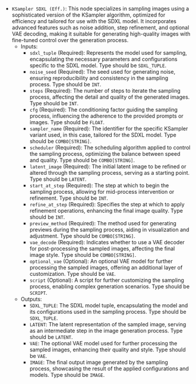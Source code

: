 - `KSampler SDXL (Eff.)`: This node specializes in sampling images using a sophisticated version of the KSampler algorithm, optimized for efficiency and tailored for use with the SDXL model. It incorporates advanced features such as noise addition, step refinement, and optional VAE decoding, making it suitable for generating high-quality images with fine-tuned control over the generation process.
    - Inputs:
        - `sdxl_tuple` (Required): Represents the model used for sampling, encapsulating the necessary parameters and configurations specific to the SDXL model. Type should be `SDXL_TUPLE`.
        - `noise_seed` (Required): The seed used for generating noise, ensuring reproducibility and consistency in the sampling process. Type should be `INT`.
        - `steps` (Required): The number of steps to iterate the sampling process, affecting the detail and quality of the generated images. Type should be `INT`.
        - `cfg` (Required): The conditioning factor guiding the sampling process, influencing the adherence to the provided prompts or images. Type should be `FLOAT`.
        - `sampler_name` (Required): The identifier for the specific KSampler variant used, in this case, tailored for the SDXL model. Type should be `COMBO[STRING]`.
        - `scheduler` (Required): The scheduling algorithm applied to control the sampling process, optimizing the balance between speed and quality. Type should be `COMBO[STRING]`.
        - `latent_image` (Required): The initial latent image to be refined or altered through the sampling process, serving as a starting point. Type should be `LATENT`.
        - `start_at_step` (Required): The step at which to begin the sampling process, allowing for mid-process intervention or refinement. Type should be `INT`.
        - `refine_at_step` (Required): Specifies the step at which to apply refinement operations, enhancing the final image quality. Type should be `INT`.
        - `preview_method` (Required): The method used for generating previews during the sampling process, aiding in visualization and adjustment. Type should be `COMBO[STRING]`.
        - `vae_decode` (Required): Indicates whether to use a VAE decoder for post-processing the sampled images, affecting the final image style. Type should be `COMBO[STRING]`.
        - `optional_vae` (Optional): An optional VAE model for further processing the sampled images, offering an additional layer of customization. Type should be `VAE`.
        - `script` (Optional): A script for further customizing the sampling process, enabling complex generation scenarios. Type should be `SCRIPT`.
    - Outputs:
        - `SDXL_TUPLE`: The SDXL model tuple, encapsulating the model and its configurations used in the sampling process. Type should be `SDXL_TUPLE`.
        - `LATENT`: The latent representation of the sampled image, serving as an intermediate step in the image generation process. Type should be `LATENT`.
        - `VAE`: The optional VAE model used for further processing the sampled images, enhancing their quality and style. Type should be `VAE`.
        - `IMAGE`: The final output image generated by the sampling process, showcasing the result of the applied configurations and models. Type should be `IMAGE`.
